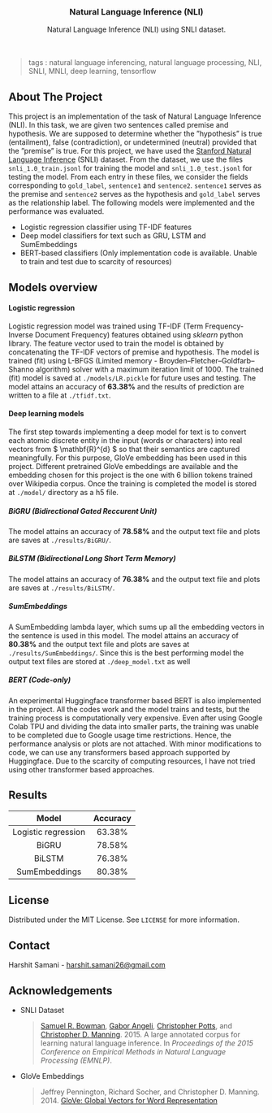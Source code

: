 <br />
<p align="center">
  </a>
  <h3 align="center">Natural Language Inference (NLI)</h3>
  <p align="center">
    Natural Language Inference (NLI) using SNLI dataset.
    <br />
    <br />
    <br />
  </p>
</p>

> tags : natural language inferencing, natural language processing, NLI, SNLI, MNLI, deep learning, tensorflow


<!-- ABOUT THE PROJECT -->
## About The Project

This project is an implementation of the task of Natural Language Inference (NLI). In this task, we are given two sentences called premise and hypothesis. We are supposed to determine whether the ”hypothesis” is true (entailment), false (contradiction), or undetermined (neutral) provided that the ”premise” is true. For this project, we have used the [Stanford Natural Language Inference](https://nlp.stanford.edu/projects/snli/) (SNLI) dataset. From the dataset, we use the files `snli_1.0_train.jsonl` for training the model and `snli_1.0_test.jsonl` for testing the model. From each entry in these files, we consider the fields corresponding to `gold_label`, `sentence1` and `sentence2`. `sentence1` serves as the premise and `sentence2` serves as the hypothesis and `gold_label` serves as the relationship label. The following models were implemented and the performance was evaluated. 

* Logistic regression classifier using TF-IDF features
* Deep model classifiers for text such as GRU, LSTM and SumEmbeddings  
* BERT-based classifiers (Only implementation code is available. Unable to train and test due to scarcity of resources)


## Models overview

#### Logistic regression

Logistic regression model was trained using TF-IDF (Term Frequency-Inverse Document Frequency) features obtained using *sklearn* python library. The feature vector used to train the model is obtained by concatenating the TF-IDF vectors of premise and hypothesis. The model is trained (fit) using L-BFGS (Limited memory - Broyden–Fletcher–Goldfarb–Shanno algorithm) solver with a maximum iteration limit of 1000. The trained (fit) model is saved at `./models/LR.pickle` for future uses and testing. The model attains an accuracy of **63.38%** and the results of prediction are written to a file at `./tfidf.txt`.

#### Deep learning models

The first step towards implementing a deep model for text is to convert each atomic discrete entity in the input (words or characters) into real vectors from $ \mathbf{R}^{d} $ so that their semantics are captured meaningfully. For this purpose, GloVe embedding has been used in this project. Different pretrained GloVe embeddings are available and the embedding chosen for this project is the one with 6 billion tokens trained over Wikipedia corpus. Once the training is completed the model is stored at `./model/` directory as a h5 file.

##### BiGRU (Bidirectional Gated Reccurent Unit)

The model attains an accuracy of **78.58%** and the output text file and plots are saves at `./results/BiGRU/`.

##### BiLSTM (Bidirectional Long  Short Term Memory)

The model attains an accuracy of **76.38%** and the output text file and plots are saves at `./results/BiLSTM/`.

##### SumEmbeddings

A SumEmbedding lambda layer, which sums up all the embedding vectors in the sentence is used in this model. The model attains an accuracy of **80.38%** and the output text file and plots are saves at `./results/SumEmbeddings/`. Since this is the best performing model the output text files are stored at `./deep_model.txt` as well

##### BERT (Code-only)

An experimental Huggingface transformer based BERT is also implemented in the project. All the codes work and the model trains and tests, but the training process is computationally very expensive. Even after using Google Colab TPU and dividing the data into smaller parts, the training was unable to be completed due to Google usage time restrictions. Hence, the performance analysis or plots are not attached. With minor modifications to code, we can use any transformers based approach supported by Huggingface. Due to the scarcity of computing resources, I have not tried using other transformer based approaches.



<!-- RESULTS -->

## Results

|      **Model**      | **Accuracy** |
| :-----------------: | :----------: |
| Logistic regression |    63.38%    |
|        BiGRU        |    78.58%    |
|       BiLSTM        |    76.38%    |
|    SumEmbeddings    |    80.38%    |



<!-- LICENSE -->

## License

Distributed under the MIT License. See `LICENSE` for more information.



<!-- CONTACT -->
## Contact

Harshit Samani  - harshit.samani26@gmail.com

<!-- ACKNOWLEDGEMENTS -->
## Acknowledgements

* SNLI Dataset

  > [Samuel R. Bowman](https://www.nyu.edu/projects/bowman/),  [Gabor Angeli](http://cs.stanford.edu/~angeli/),  [Christopher Potts](http://www.stanford.edu/~cgpotts/),  and [Christopher D. Manning](http://nlp.stanford.edu/~manning/).  2015.  A large annotated corpus for learning natural language inference.  In *Proceedings of the 2015 Conference on Empirical Methods in Natural Language Processing (EMNLP)*.

* GloVe Embeddings

  >Jeffrey Pennington, Richard Socher, and Christopher D. Manning. 2014.  [GloVe: Global Vectors for Word Representation](https://nlp.stanford.edu/pubs/glove.pdf)
